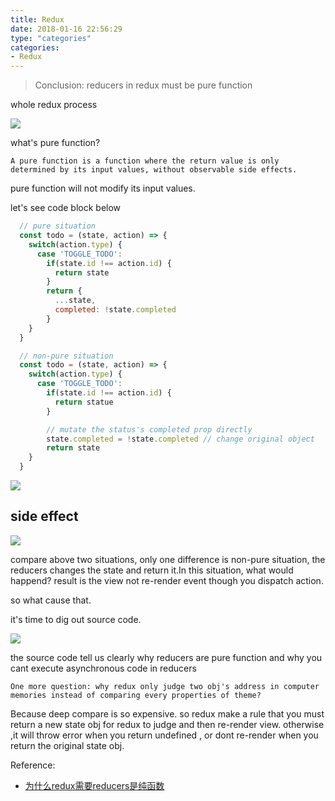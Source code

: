 ```yaml
---
title: Redux
date: 2018-01-16 22:56:29
type: "categories"
categories:
- Redux
---
```


> Conclusion: reducers in redux must be pure function

whole redux process

![](http://p150tzuds.bkt.clouddn.com/image/redux/redux.png)

what's pure function? 

`A pure function is a function where the return value is only determined by its input values, without observable side effects.`

pure function will not modify its input values.

let's see code block below

```javascript
  // pure situation
  const todo = (state, action) => {
    switch(action.type) {
      case 'TOGGLE_TODO':
        if(state.id !== action.id) {
          return state
        }
        return {
          ...state,
          completed: !state.completed
        }
    }
  }
```

```javascript
  // non-pure situation
  const todo = (state, action) => {
    switch(action.type) {
      case 'TOGGLE_TODO':
        if(state.id !== action.id) {
          return statue
        }

        // mutate the status's completed prop directly
        state.completed = !state.completed // change original object
        return state
    }
  }
```

![](http://p150tzuds.bkt.clouddn.com/image/redux/pure-reducer.gif)

## side effect

![](http://p150tzuds.bkt.clouddn.com/image/redux/non-pure-reducers.gif)

compare above two situations, only one difference is non-pure situation, the reducers changes the state and return it.In this situation, what would happend? result is the view not re-render event though you dispatch action.

so what cause that.

it's time to dig out source code.

![](http://p150tzuds.bkt.clouddn.com/image/redux/reduces_src.png)


the source code tell us clearly why reducers are pure function and why you cant execute asynchronous code in reducers

`One more question: why redux only judge two obj's address in computer memories instead of comparing every properties of theme?`

Because deep compare is so expensive. so redux make a rule that you must return a new state obj for redux to judge and then re-render view. otherwise ,it will throw error when you return undefined , or dont re-render when you return the original state obj.

Reference:
  * [为什么redux需要reducers是纯函数](http://www.zcfy.cc/article/why-redux-need-reducers-to-be-pure-functions-freecodecamp-2515.html)